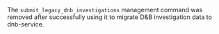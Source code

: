 The `submit_legacy_dnb_investigations` management command was removed
after successfully using it to migrate D&B investigation data to dnb-service.
